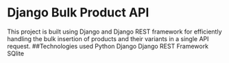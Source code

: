 # Django Bulk Product API
This project is built using Django and Django REST framework for efficiently handling the bulk insertion of products and their variants in a single API request.
##Technologies used
Python
Django
Django REST Framework
SQlite
